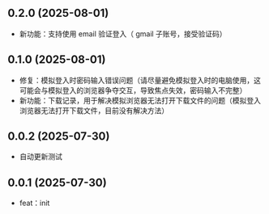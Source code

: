 ## 0.2.0 (2025-08-01)

- 新功能：支持使用 email 验证登入（ gmail 子账号，接受验证码）

## 0.1.0 (2025-08-01)

- 修复：模拟登入时密码输入错误问题（请尽量避免模拟登入时的电脑使用，这可能会与模拟登入的浏览器争夺交互，导致焦点失效，密码输入不完整）
- 新功能：下载记录，用于解决模拟浏览器无法打开下载文件的问题（模拟登入浏览器无法打开下载文件，目前没有解决方法）

## 0.0.2 (2025-07-30)

- 自动更新测试

## 0.0.1 (2025-07-30)

- feat：init
